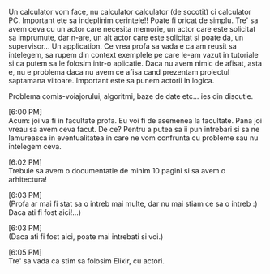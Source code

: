 Un calculator vom face, nu calculator calculator (de socotit) ci calculator PC. Important ete sa indeplinim cerintele!! Poate fi oricat de simplu. Tre' sa avem ceva cu un actor care necesita memorie, un actor care este solicitat sa imprumute, dar n-are, un alt actor care este solicitat si poate da, un supervisor... Un application.
Ce vrea profa sa vada e ca am reusit sa intelegem, sa rupem din context exemplele pe care le-am vazut in tutoriale si ca putem sa le folosim intr-o aplicatie. Daca nu avem nimic de afisat, asta e, nu e problema daca nu avem ce afisa cand prezentam proiectul saptamana viitoare. Important este sa punem actorii in logica.

Problema comis-voiajorului, algoritmi, baze de date etc... ies din discutie.

[6:00 PM]  
Acum: joi va fi in facultate profa. Eu voi fi de asemenea la facultate. Pana joi vreau sa avem ceva facut. De ce? Pentru a putea sa ii pun intrebari si sa ne lamureasca in eventualitatea in care ne vom confrunta cu probleme sau nu intelegem ceva.

[6:02 PM]  
Trebuie sa avem o documentatie de minim 10 pagini si sa avem o arhitectura!

[6:03 PM]  
(Profa ar mai fi stat sa o intreb mai multe, dar nu mai stiam ce sa o intreb :) Daca ati fi fost aici!...)

[6:03 PM]  
(Daca ati fi fost aici, poate mai intrebati si voi.)

[6:05 PM]  
Tre' sa vada ca stim sa folosim Elixir, cu actori.